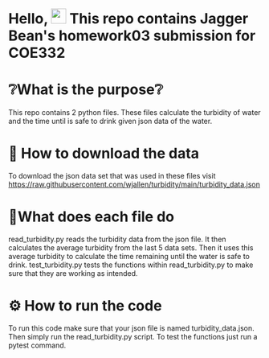 # Hello, <img src="https://raw.githubusercontent.com/MartinHeinz/MartinHeinz/master/wave.gif" width="30px"> This repo contains Jagger Bean's homework03 submission for COE332


# :grey_question:What is the purpose:grey_question:
This repo contains 2 python files. These files calculate the turbidity of water and the time until is safe to drink given json data of the water.

# :open_file_folder: How to download the data
To download the json data set that was used in these files visit https://raw.githubusercontent.com/wjallen/turbidity/main/turbidity_data.json

# :memo:What does each file do
read_turbidity.py reads the turbidity data from the json file. It then calculates the average turbidity from the last 5 data sets. Then it uses this average turbidity to calculate the time remaining until the water is safe to drink. 
test_turbidity.py tests the functions within read_turbidity.py to make sure that they are working as intended.

# :gear: How to run the code
To run this code make sure that your json file is named turbidity_data.json. Then simply run the read_turbidity.py script. To test the functions just run a pytest command.


